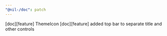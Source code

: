 ```yaml
---
"@nil-/doc": patch
---
```


[doc][feature] ThemeIcon
[doc][feature] added top bar to separate title and other controls
